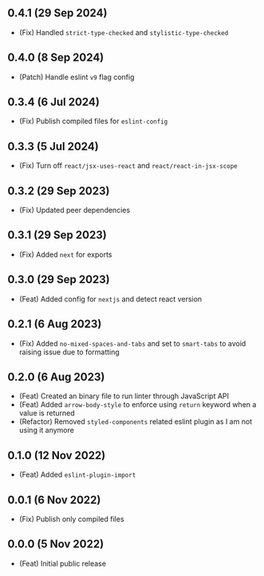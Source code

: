 ## 0.4.1 (29 Sep 2024)

-   (Fix) Handled `strict-type-checked` and `stylistic-type-checked`

## 0.4.0 (8 Sep 2024)

-   (Patch) Handle eslint `v9` flag config

## 0.3.4 (6 Jul 2024)

-   (Fix) Publish compiled files for `eslint-config`

## 0.3.3 (5 Jul 2024)

-   (Fix) Turn off `react/jsx-uses-react` and `react/react-in-jsx-scope`

## 0.3.2 (29 Sep 2023)

-   (Fix) Updated peer dependencies

## 0.3.1 (29 Sep 2023)

-   (Fix) Added `next` for exports

## 0.3.0 (29 Sep 2023)

-   (Feat) Added config for `nextjs` and detect react version

## 0.2.1 (6 Aug 2023)

-   (Fix) Added `no-mixed-spaces-and-tabs` and set to `smart-tabs` to avoid raising issue due to formatting

## 0.2.0 (6 Aug 2023)

-   (Feat) Created an binary file to run linter through JavaScript API
-   (Feat) Added `arrow-body-style` to enforce using `return` keyword when a value is returned
-   (Refactor) Removed `styled-components` related eslint plugin as I am not using it anymore

## 0.1.0 (12 Nov 2022)

-   (Feat) Added `eslint-plugin-import`

## 0.0.1 (6 Nov 2022)

-   (Fix) Publish only compiled files

## 0.0.0 (5 Nov 2022)

-   (Feat) Initial public release
